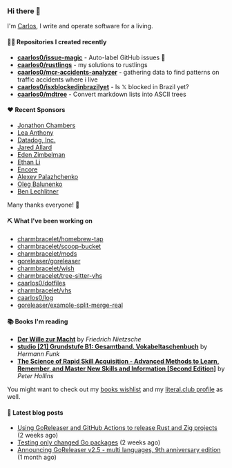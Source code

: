 ### Hi there 👋

I'm [Carlos](https://caarlos0.dev), I write and operate software for a living.

#### 👨‍💻 Repositories I created recently
- **[caarlos0/issue-magic](https://github.com/caarlos0/issue-magic)** - Auto-label GitHub issues 🦀
- **[caarlos0/rustlings](https://github.com/caarlos0/rustlings)** - my solutions to rustlings
- **[caarlos0/mcr-accidents-analyzer](https://github.com/caarlos0/mcr-accidents-analyzer)** - gathering data to find patterns on traffic accidents where i live
- **[caarlos0/isxblockedinbrazilyet](https://github.com/caarlos0/isxblockedinbrazilyet)** - Is 𝕏 blocked in Brazil yet?
- **[caarlos0/mdtree](https://github.com/caarlos0/mdtree)** - Convert markdown lists into ASCII trees


#### ❤️ Recent Sponsors
- [Jonathon Chambers](https://github.com/FFCoder)
- [Lea Anthony](https://github.com/leaanthony)
- [Datadog, Inc.](https://github.com/DataDog)
- [Jared Allard](https://github.com/jaredallard)
- [Eden Zimbelman](https://github.com/zimeg)
- [Ethan Li](https://github.com/ethanjli)
- [Encore](https://github.com/encoredev)
- [Alexey Palazhchenko](https://github.com/AlekSi)
- [Oleg Balunenko](https://github.com/obalunenko)
- [Ben Lechlitner](https://github.com/asphaltbuffet)

Many thanks everyone! 🙏

#### ⛏️ What I've been working on

- [charmbracelet/homebrew-tap](https://github.com/charmbracelet/homebrew-tap)
- [charmbracelet/scoop-bucket](https://github.com/charmbracelet/scoop-bucket)
- [charmbracelet/mods](https://github.com/charmbracelet/mods)
- [goreleaser/goreleaser](https://github.com/goreleaser/goreleaser)
- [charmbracelet/wish](https://github.com/charmbracelet/wish)
- [charmbracelet/tree-sitter-vhs](https://github.com/charmbracelet/tree-sitter-vhs)
- [caarlos0/dotfiles](https://github.com/caarlos0/dotfiles)
- [charmbracelet/vhs](https://github.com/charmbracelet/vhs)
- [caarlos0/log](https://github.com/caarlos0/log)
- [goreleaser/example-split-merge-real](https://github.com/goreleaser/example-split-merge-real)

#### 📚 Books I'm reading
- **[Der Wille zur Macht](https://literal.club/caarlos0/book/friedrich-nietzsche-der-wille-zur-macht-5cvbc)** by _Friedrich Nietzsche_
- **[studio [21] Grundstufe B1: Gesamtband. Vokabeltaschenbuch](https://literal.club/caarlos0/book/hermann-funk-studio-21-grundstufe-b1-gesamtband-vokabeltaschenbuch-goh4l)** by _Hermann Funk_
- **[The Science of Rapid Skill Acquisition - Advanced Methods to Learn, Remember, and Master New Skills and Information [Second Edition]](https://literal.club/caarlos0/book/peter-hollins-the-science-of-rapid-skill-acquisition-buu1b)** by _Peter Hollins_

You might want to check out my
[books wishlist](https://www.amazon.com.br/hz/wishlist/ls/EB8P7VS717SV)
and my [literal.club profile](https://literal.club/caarlos0) as well.

#### 📄 Latest blog posts
- [Using GoReleaser and GitHub Actions to release Rust and Zig projects](https://carlosbecker.com/posts/goreleaser-rust-zig/) (2 weeks ago)
- [Testing only changed Go packages](https://carlosbecker.com/posts/go-test-changed/) (2 weeks ago)
- [Announcing GoReleaser v2.5 - multi languages, 9th anniversary edition](https://carlosbecker.com/posts/goreleaser-v2.5/) (1 month ago)

